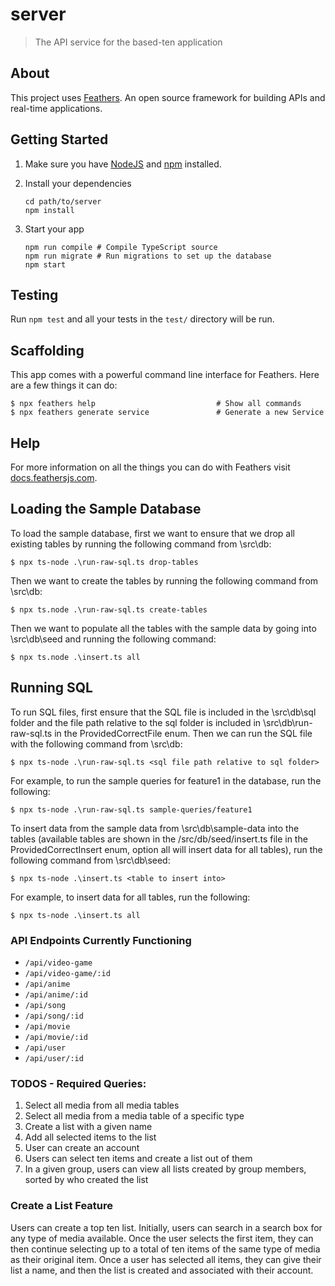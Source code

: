 # server

> The API service for the based-ten application

## About

This project uses [Feathers](http://feathersjs.com). An open source framework for building APIs and real-time applications.

## Getting Started

1. Make sure you have [NodeJS](https://nodejs.org/) and [npm](https://www.npmjs.com/) installed.
2. Install your dependencies

    ```
    cd path/to/server
    npm install
    ```

3. Start your app

    ```
    npm run compile # Compile TypeScript source
    npm run migrate # Run migrations to set up the database
    npm start
    ```

## Testing

Run `npm test` and all your tests in the `test/` directory will be run.

## Scaffolding

This app comes with a powerful command line interface for Feathers. Here are a few things it can do:

```
$ npx feathers help                           # Show all commands
$ npx feathers generate service               # Generate a new Service
```

## Help

For more information on all the things you can do with Feathers visit [docs.feathersjs.com](http://docs.feathersjs.com).

## Loading the Sample Database

To load the sample database, first we want to ensure that we drop all existing tables by running the following command from \src\db:

```
$ npx ts-node .\run-raw-sql.ts drop-tables
```

Then we want to create the tables by running the following command from \src\db:

```
$ npx ts.node .\run-raw-sql.ts create-tables
```

Then we want to populate all the tables with the sample data by going into \src\db\seed and running the following command:

```
$ npx ts.node .\insert.ts all
```

## Running SQL

To run SQL files, first ensure that the SQL file is included in the \src\db\sql folder and the file path relative to the sql folder is included in \src\db\run-raw-sql.ts in the ProvidedCorrectFile enum. Then we can run the SQL file with the following command from \src\db:

```
$ npx ts-node .\run-raw-sql.ts <sql file path relative to sql folder>
```

For example, to run the sample queries for feature1 in the database, run the following:

```
$ npx ts-node .\run-raw-sql.ts sample-queries/feature1
```

To insert data from the sample data from \src\db\sample-data into the tables (available tables are shown in the /src/db/seed/insert.ts file in the ProvidedCorrectInsert enum, option all will insert data for all tables), run the following command from \src\db\seed:

```
$ npx ts-node .\insert.ts <table to insert into>
```

For example, to insert data for all tables, run the following:

```
$ npx ts-node .\insert.ts all
```

### API Endpoints Currently Functioning
- `/api/video-game`
- `/api/video-game/:id`
- `/api/anime`
- `/api/anime/:id`
- `/api/song`
- `/api/song/:id`
- `/api/movie`
- `/api/movie/:id`
- `/api/user`
- `/api/user/:id`


### TODOS - Required Queries:
1. Select all media from all media tables
2. Select all media from a media table of a specific type
3. Create a list with a given name
4. Add all selected items to the list
5. User can create an account
6. Users can select ten items and create a list out of them
7. In a given group, users can view all lists created by group members, sorted by who created the list

### Create a List Feature
Users can create a top ten list. Initially, users can search in a search box for any type of media available. Once the user selects the first item, they can then continue selecting up to a total of ten items of the same type of media as their original item. Once a user has selected all items, they can give their list a name, and then the list is created and associated with their account.